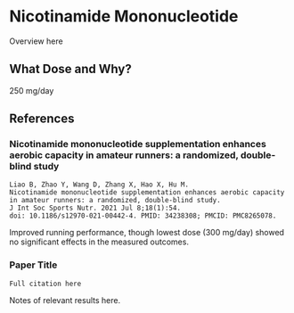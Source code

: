 # Nicotinamide Mononucleotide
Overview here

## What Dose and Why?
250 mg/day

## References

### Nicotinamide mononucleotide supplementation enhances aerobic capacity in amateur runners: a randomized, double-blind study
```
Liao B, Zhao Y, Wang D, Zhang X, Hao X, Hu M.
Nicotinamide mononucleotide supplementation enhances aerobic capacity in amateur runners: a randomized, double-blind study.
J Int Soc Sports Nutr. 2021 Jul 8;18(1):54.
doi: 10.1186/s12970-021-00442-4. PMID: 34238308; PMCID: PMC8265078.
```
Improved running performance, though lowest dose (300 mg/day) showed no significant effects in the measured outcomes.

### Paper Title
```
Full citation here
```
Notes of relevant results here.